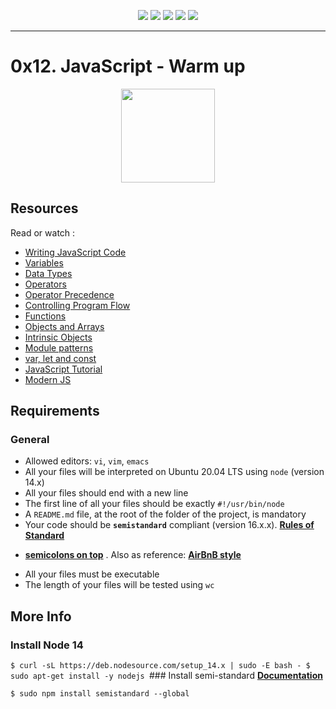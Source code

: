 <p align="center">
<img src="https://img.shields.io/badge/LINUX-darkgreen.svg"/>
<img src="https://img.shields.io/badge/Shell-ligthgreen.svg"/>
<img src="https://img.shields.io/badge/Emacs-purple.svg"/>
<img src="https://img.shields.io/badge/JavaScript-yellow.svg"/>
<img src="https://img.shields.io/badge/Markdown-black.svg"/><br>	
</p>

---
# 0x12. JavaScript - Warm up

<p align="center">
  <img width="150"  
        src="https://upload.wikimedia.org/wikipedia/commons/thumb/9/99/Unofficial_JavaScript_logo_2.svg/2048px-Unofficial_JavaScript_logo_2.svg.png"
  >
</p>

## Resources
Read or watch :
- [Writing JavaScript Code](https://intranet.hbtn.io/rltoken/OdMLtl6Y9mpQkaoEqJCRSg) 
- [Variables](https://intranet.hbtn.io/rltoken/iE6zaLw7pybp648IfRmk5Q) 
- [Data Types](https://intranet.hbtn.io/rltoken/4td1BbZAYn4Dldi6k0CY7A) 
- [Operators](https://intranet.hbtn.io/rltoken/OdMLtl6Y9mpQkaoEqJCRSg) 
- [Operator Precedence](https://intranet.hbtn.io/rltoken/ALCoiVRvxmsjdqCUdWC_lg) 
- [Controlling Program Flow](https://intranet.hbtn.io/rltoken/Nlfhdy6Thyu_WgtBSqoAUw) 
- [Functions](https://intranet.hbtn.io/rltoken/Ta66PZ6_16K3q99oELvjkQ) 
- [Objects and Arrays](https://intranet.hbtn.io/rltoken/osu583B5jskDVwmcm50-NQ) 
- [Intrinsic Objects](https://intranet.hbtn.io/rltoken/osu583B5jskDVwmcm50-NQ) 
- [Module patterns](https://intranet.hbtn.io/rltoken/mduSK-WOoRe6WohU1p2zZQ) 
- [var, let and const](https://intranet.hbtn.io/rltoken/kNWuHjyUvjr74wU2hBqd_A) 
- [JavaScript Tutorial](https://intranet.hbtn.io/rltoken/qkp1hdLiI8DJje88bxcL6w) 
- [Modern JS](https://intranet.hbtn.io/rltoken/ieSajamJQ-Nv3XzcS_d5lA) 

## Requirements
### General
- Allowed editors: `vi`, `vim`, `emacs` 
- All your files will be interpreted on Ubuntu 20.04 LTS using `node` (version 14.x)
- All your files should end with a new line
- The first line of all your files should be exactly  ` #!/usr/bin/node ` 
- A `README.md` file, at the root of the folder of the project, is mandatory
- Your code should be **`semistandard`** compliant (version 16.x.x). **[Rules of Standard](https://intranet.hbtn.io/rltoken/EK3q1S4Ouo08kTMI42cSig)** 
 + **[semicolons on top](https://intranet.hbtn.io/rltoken/FuXjfOYe18hUXCDoyMxBSg)**
. Also as reference: **[AirBnB style](https://intranet.hbtn.io/rltoken/iIDdBVB4HNhPpb_5e5L-Qg)**

- All your files must be executable
- The length of your files will be tested using `wc`

## More Info
### Install Node 14
 `$ curl -sL https://deb.nodesource.com/setup_14.x | sudo -E bash -
$ sudo apt-get install -y nodejs
 `### Install semi-standard
**[Documentation](https://intranet.hbtn.io/rltoken/FuXjfOYe18hUXCDoyMxBSg)**

 `$ sudo npm install semistandard --global` 

